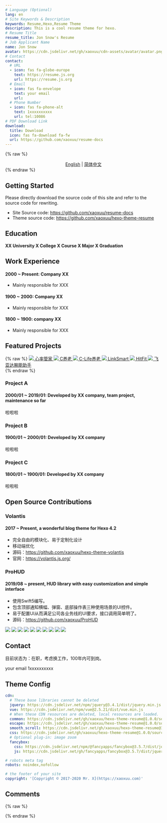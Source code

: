 ```yaml
---
# Language (Optional)
lang: en
# Site Keywords & Description
keywords: Resume,Hexo,Resume Theme
description: This is a cool resume theme for hexo.
# Resume Title
resume_title: Jon Snow's Resume
# Job Applicant Name
name: Jon Snow
avatar: https://cdn.jsdelivr.net/gh/xaoxuu/cdn-assets/avatar/avatar.png
# Contact
contact:
  # URL
  - icon: fas fa-globe-europe
    text: https://resume.js.org
    url: https://resume.js.org
  # Email
  - icon: fas fa-envelope
    text: your email
    url:
  # Phone Number
  - icon: fas fa-phone-alt
    text: 1xxxxxxxxxx
    url: tel:10086
# PDF Download Link
download:
  title: Download
  icon: fas fa-download fa-fw
  url: https://github.com/xaoxuu/resume-docs
---
```


{% raw %}
<center>
<a href='/'>English</a> | <a href='/zh-cn/'>简体中文</a>
</center>
{% endraw %}


## <i class="fas fa-flag"></i> Getting Started

Please directly download the source code of this site and refer to the source code for rewriting.

- Site Source code: https://github.com/xaoxuu/resume-docs
- Theme source code: https://github.com/xaoxuu/hexo-theme-resume


## <i class="fas fa-user-graduate"></i> Education

**XX University X College X Course X Major X Graduation**


## <i class="fas fa-user-tie"></i> Work Experience


#### 2000 ~ Present: Company XX

- Mainly responsible for XXX

#### 1900 ~ 2000: Company XX

- Mainly responsible for XXX

#### 1800 ~ 1900: company XX

- Mainly responsible for XXX



## <i class="fas fa-award"></i> Featured Projects


{% raw %}
<btns rounded>
<a href='https://apps.apple.com/cn/app/heart-mate-pro-hrm-utility/id1463348922?ls=1'>
  <img src='https://cdn.jsdelivr.net/gh/xaoxuu/cdn-assets/proj/heartmate/icon.png'>
  心率管家
</a>
<a href='https://apps.apple.com/cn/app/c%E5%85%BB%E8%80%81/id1458315594'>
  <img src='https://cdn.jsdelivr.net/gh/xaoxuu/cdn-assets/proj/het-cyanglao/icon.png'>
  C养老
</a>
<a href='https://apps.apple.com/cn/app/c-life%E5%85%BB%E8%80%81/id1393937890'>
  <img src='https://cdn.jsdelivr.net/gh/xaoxuu/cdn-assets/proj/het-clife/icon.png'>
  C-Life养老
</a>
<a href='https://apps.apple.com/cn/app/linksmart/id1109303355'>
  <img src='https://cdn.jsdelivr.net/gh/xaoxuu/cdn-assets/proj/ht-linksmart/icon.png'>
  LinkSmart
</a>
<a href='https://apps.apple.com/cn/app/hitfit/id1207738581'>
  <img src='https://cdn.jsdelivr.net/gh/xaoxuu/cdn-assets/proj/ht-hitfit/icon.png'>
  HitFit
</a>
<a href='https://apps.apple.com/cn/app/%E8%85%95%E8%83%BD%E5%8A%A9%E6%89%8B/id1138242219'>
  <img src='https://cdn.jsdelivr.net/gh/xaoxuu/cdn-assets/proj/ht-fiyta/icon.png'>
  飞亚达腕能助手
</a>
</btns><br>
{% endraw %}


### Project A

#### 2000/01 ~ 2019/01: Developed by XX company, team project, maintenance so far

啦啦啦

### Project B

#### 1900/01 ~ 2000/01: Developed by XX company

啦啦啦

### Project C

#### 1800/01 ~ 1900/01: Developed by XX company

啦啦啦

## <i class="fab fa-github"></i> Open Source Contributions


### Volantis

#### 2017 ~ Present, a wonderful blog theme for Hexo 4.2

- 完全自由的模块化、易于定制化设计
- 移动端优化
- 源码：https://github.com/xaoxuu/hexo-theme-volantis
- 官网：https://volantis.js.org/

### ProHUD

#### 2019/08 ~ present, HUD library with easy customization and simple interface

- 使用Swift5编写。
- 包含顶部通知横幅、弹窗、底部操作表三种使用场景的UI控件。
- 易于配置UI从而满足公司各业务线的UI要求，接口调用简单明了。
- 源码：https://github.com/xaoxuu/ProHUD

<fancybox>
<img src='https://cdn.jsdelivr.net/gh/xaoxuu/cdn-assets/proj/prohud/screenshot01.png'>
<img src='https://cdn.jsdelivr.net/gh/xaoxuu/cdn-assets/proj/prohud/screenshot02.png'>
<img src='https://cdn.jsdelivr.net/gh/xaoxuu/cdn-assets/proj/prohud/screenshot03.png'>
<img src='https://cdn.jsdelivr.net/gh/xaoxuu/cdn-assets/proj/prohud/screenshot04.png'>
<img src='https://cdn.jsdelivr.net/gh/xaoxuu/cdn-assets/proj/prohud/screenshot05.png'>
<img src='https://cdn.jsdelivr.net/gh/xaoxuu/cdn-assets/proj/prohud/screenshot06.png'>
<img src='https://cdn.jsdelivr.net/gh/xaoxuu/cdn-assets/proj/prohud/screenshot07.png'>
<img src='https://cdn.jsdelivr.net/gh/xaoxuu/cdn-assets/proj/prohud/screenshot08.png'>
<img src='https://cdn.jsdelivr.net/gh/xaoxuu/cdn-assets/proj/prohud/screenshot09.png'>
<img src='https://cdn.jsdelivr.net/gh/xaoxuu/cdn-assets/proj/prohud/screenshot10.png'>
</fancybox>


## <i class="fas fa-phone-alt"></i> Contact

目前状态为：在职，考虑换工作，100年内可到岗。

<i class="fas fa-envelope fa-fw"></i> your email
<i class="fas fa-phone-alt fa-fw"></i> 1xxxxxxxxxx



## Theme Config

```yaml
cdn:
  # These base libraries cannot be deleted
  jquery: https://cdn.jsdelivr.net/npm/jquery@3.4.1/dist/jquery.min.js
  vue: https://cdn.jsdelivr.net/npm/vue@2.5.21/dist/vue.min.js
  # When these CDN resources are deleted, local resources are loaded.
  common: https://cdn.jsdelivr.net/gh/xaoxuu/hexo-theme-resume@1.0.0/source/js/common.js
  escape: https://cdn.jsdelivr.net/gh/xaoxuu/hexo-theme-resume@1.0.0/source/js/css.escape.js
  smooth_scroll: https://cdn.jsdelivr.net/gh/xaoxuu/hexo-theme-resume@1.0.0/source/js/smooth-scroll.min.js
  css: https://cdn.jsdelivr.net/gh/xaoxuu/hexo-theme-resume@1.0.0/source/css/style.min.css
  # Optional plug-in: image zoom
  fancybox:
    css: https://cdn.jsdelivr.net/npm/@fancyapps/fancybox@3.5.7/dist/jquery.fancybox.min.css
    js: https://cdn.jsdelivr.net/gh/fancyapps/fancybox@3.5.7/dist/jquery.fancybox.min.js

# robots meta tag
robots: noindex,nofollow

# the footer of your site
copyright: '[Copyright © 2017-2020 Mr. X](https://xaoxuu.com)'
```

## Comments

{% raw %}
<script src="https://utteranc.es/client.js"
        repo="xaoxuu/hexo-theme-resume"
        issue-number="17"
        theme="github-light"
        crossorigin="anonymous"
        async>
</script>
{% endraw %}
